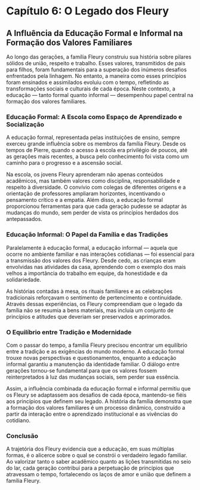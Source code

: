# Capítulo 6: O Legado dos Fleury

## A Influência da Educação Formal e Informal na Formação dos Valores Familiares

Ao longo das gerações, a família Fleury construiu sua história sobre pilares sólidos de união, respeito e trabalho. Esses valores, transmitidos de pais para filhos, foram fundamentais para a superação dos inúmeros desafios enfrentados pela linhagem. No entanto, a maneira como esses princípios foram ensinados e assimilados evoluiu com o tempo, refletindo as transformações sociais e culturais de cada época. Neste contexto, a educação — tanto formal quanto informal — desempenhou papel central na formação dos valores familiares.

### Educação Formal: A Escola como Espaço de Aprendizado e Socialização

A educação formal, representada pelas instituições de ensino, sempre exerceu grande influência sobre os membros da família Fleury. Desde os tempos de Pierre, quando o acesso à escola era privilégio de poucos, até as gerações mais recentes, a busca pelo conhecimento foi vista como um caminho para o progresso e a ascensão social.

Na escola, os jovens Fleury aprenderam não apenas conteúdos acadêmicos, mas também valores como disciplina, responsabilidade e respeito à diversidade. O convívio com colegas de diferentes origens e a orientação de professores ampliaram horizontes, incentivando o pensamento crítico e a empatia. Além disso, a educação formal proporcionou ferramentas para que cada geração pudesse se adaptar às mudanças do mundo, sem perder de vista os princípios herdados dos antepassados.

### Educação Informal: O Papel da Família e das Tradições

Paralelamente à educação formal, a educação informal — aquela que ocorre no ambiente familiar e nas interações cotidianas — foi essencial para a transmissão dos valores dos Fleury. Desde cedo, as crianças eram envolvidas nas atividades da casa, aprendendo com o exemplo dos mais velhos a importância do trabalho em equipe, da honestidade e da solidariedade.

As histórias contadas à mesa, os rituais familiares e as celebrações tradicionais reforçavam o sentimento de pertencimento e continuidade. Através dessas experiências, os Fleury compreendiam que o legado da família não se resumia a bens materiais, mas incluía um conjunto de princípios e atitudes que deveriam ser preservados e aprimorados.

### O Equilíbrio entre Tradição e Modernidade

Com o passar do tempo, a família Fleury precisou encontrar um equilíbrio entre a tradição e as exigências do mundo moderno. A educação formal trouxe novas perspectivas e questionamentos, enquanto a educação informal garantiu a manutenção da identidade familiar. O diálogo entre gerações tornou-se fundamental para que os valores fossem reinterpretados à luz das mudanças sociais, sem perder sua essência.

Assim, a influência combinada da educação formal e informal permitiu que os Fleury se adaptassem aos desafios de cada época, mantendo-se fiéis aos princípios que definem seu legado. A história da família demonstra que a formação dos valores familiares é um processo dinâmico, construído a partir da interação entre o aprendizado institucional e as vivências do cotidiano.

### Conclusão

A trajetória dos Fleury evidencia que a educação, em suas múltiplas formas, é o alicerce sobre o qual se constrói o verdadeiro legado familiar. Ao valorizar tanto o saber acadêmico quanto as lições transmitidas no seio do lar, cada geração contribui para a perpetuação de princípios que atravessam o tempo, fortalecendo os laços de amor e união que definem a família Fleury.